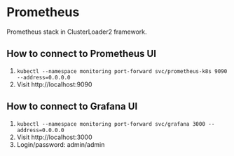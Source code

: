 # Prometheus

Prometheus stack in ClusterLoader2 framework.


## How to connect to Prometheus UI

1. ``kubectl --namespace monitoring port-forward svc/prometheus-k8s 9090 --address=0.0.0.0``
2. Visit http://localhost:9090

## How to connect to Grafana UI

1. ``kubectl --namespace monitoring port-forward svc/grafana 3000 --address=0.0.0.0``
2. Visit http://localhost:3000
3. Login/password: admin/admin